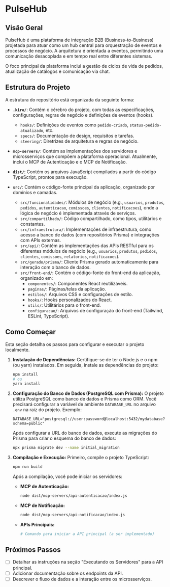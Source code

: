 # PulseHub

## Visão Geral

PulseHub é uma plataforma de integração B2B (Business-to-Business) projetada para atuar como um hub central para orquestração de eventos e processos de negócio. A arquitetura é orientada a eventos, permitindo uma comunicação desacoplada e em tempo real entre diferentes sistemas.

O foco principal da plataforma inclui a gestão de ciclos de vida de pedidos, atualização de catálogos e comunicação via chat.

## Estrutura do Projeto

A estrutura do repositório está organizada da seguinte forma:

- **`.kiro/`**: Contém o cérebro do projeto, com todas as especificações, configurações, regras de negócio e definições de eventos (hooks).
  - `hooks/`: Definições de eventos como `pedido-criado`, `status-pedido-atualizado`, etc.
  - `specs/`: Documentação de design, requisitos e tarefas.
  - `steering/`: Diretrizes de arquitetura e regras de negócio.

- **`mcp-servers/`**: Contém as implementações dos servidores e microsserviços que compõem a plataforma operacional. Atualmente, inclui o MCP de Autenticação e o MCP de Notificação.

- **`dist/`**: Contém os arquivos JavaScript compilados a partir do código TypeScript, prontos para execução.

- **`src/`**: Contém o código-fonte principal da aplicação, organizado por domínios e camadas.
  - `src/funcionalidades/`: Módulos de negócio (e.g., `usuarios`, `produtos`, `pedidos`, `autenticacao`, `comissoes`, `clientes`, `notificacoes`), onde a lógica de negócio é implementada através de serviços.
  - `src/compartilhado/`: Código compartilhado, como tipos, utilitários e constantes.
  - `src/infraestrutura/`: Implementações de infraestrutura, como acesso a banco de dados (com repositórios Prisma) e integrações com APIs externas.
  - `src/api/`: Contém as implementações das APIs RESTful para os diferentes módulos de negócio (e.g., `usuarios`, `produtos`, `pedidos`, `clientes`, `comissoes`, `relatorios`, `notificacoes`).
  - `src/gerado/prisma/`: Cliente Prisma gerado automaticamente para interação com o banco de dados.
  - `src/front-end/`: Contém o código-fonte do front-end da aplicação, organizado em:
    - `componentes/`: Componentes React reutilizáveis.
    - `paginas/`: Páginas/telas da aplicação.
    - `estilos/`: Arquivos CSS e configurações de estilo.
    - `hooks/`: Hooks personalizados do React.
    - `utils/`: Utilitários para o front-end.
    - `configuracao/`: Arquivos de configuração do front-end (Tailwind, ESLint, TypeScript).

## Como Começar

Esta seção detalha os passos para configurar e executar o projeto localmente.

1.  **Instalação de Dependências:**
    Certifique-se de ter o Node.js e o npm (ou yarn) instalados. Em seguida, instale as dependências do projeto:
    ```bash
    npm install
    # ou
    yarn install
    ```

2.  **Configuração do Banco de Dados (PostgreSQL com Prisma):**
    O projeto utiliza PostgreSQL como banco de dados e Prisma como ORM. Você precisará configurar a variável de ambiente `DATABASE_URL` no arquivo `.env` na raiz do projeto. Exemplo:
    ```
    DATABASE_URL="postgresql://user:password@localhost:5432/mydatabase?schema=public"
    ```
    Após configurar a URL do banco de dados, execute as migrações do Prisma para criar o esquema do banco de dados:
    ```bash
    npx prisma migrate dev --name initial_migration
    ```

3.  **Compilação e Execução:**
    Primeiro, compile o projeto TypeScript:
    ```bash
    npm run build
    ```
    Após a compilação, você pode iniciar os servidores:
    - **MCP de Autenticação:**
      ```bash
      node dist/mcp-servers/api-autenticacao/index.js
      ```
    - **MCP de Notificação:**
      ```bash
      node dist/mcp-servers/api-notificacao/index.js
      ```
    - **APIs Principais:**
      ```bash
      # Comando para iniciar a API principal (a ser implementado)
      ```

## Próximos Passos

- [ ] Detalhar as instruções na seção "Executando os Servidores" para a API principal.
- [ ] Adicionar documentação sobre os endpoints da API.
- [ ] Descrever o fluxo de dados e a interação entre os microsserviços.